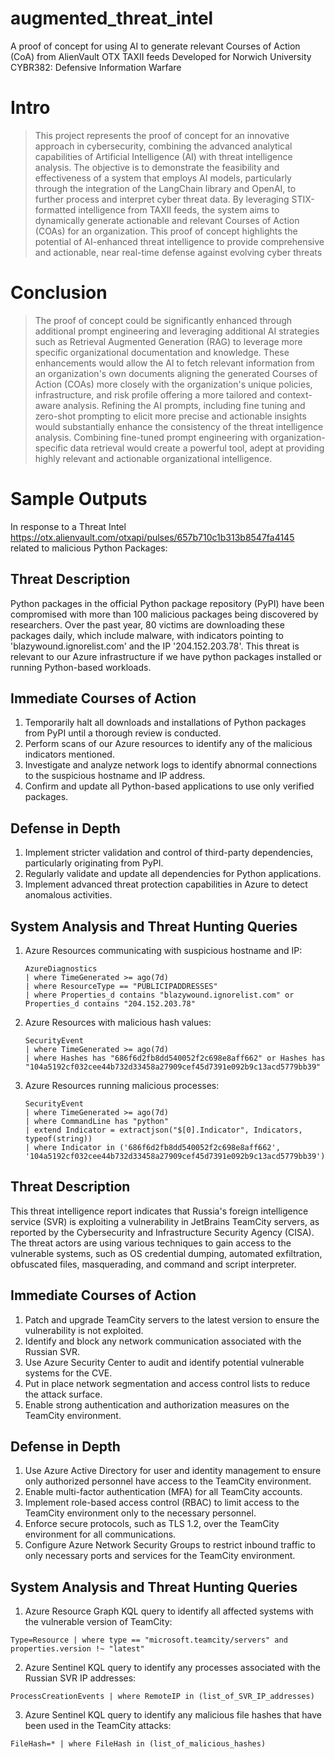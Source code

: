 # augmented_threat_intel
A proof of concept for using AI to generate relevant Courses of Action (CoA) from AlienVault OTX TAXII feeds
Developed for Norwich University CYBR382: Defensive Information Warfare

# Intro
>This project represents the proof of concept for an innovative approach in cybersecurity, combining the advanced analytical capabilities of Artificial Intelligence (AI) with threat intelligence analysis. The objective is to demonstrate the feasibility and effectiveness of a system that employs AI models, particularly through the integration of the LangChain library and OpenAI, to further process and interpret cyber threat data. By leveraging STIX-formatted intelligence from TAXII feeds, the system aims to dynamically generate actionable and relevant Courses of Action (COAs) for an organization. This proof of concept highlights the potential of AI-enhanced threat intelligence to provide comprehensive and actionable, near real-time defense against evolving cyber threats

# Conclusion
>The proof of concept could be significantly enhanced through additional prompt engineering and leveraging additional AI strategies such as Retrieval Augmented Generation (RAG) to leverage more specific organizational documentation and knowledge. These enhancements would allow the AI to fetch relevant information from an organization's own documents aligning the generated Courses of Action (COAs) more closely with the organization's unique policies, infrastructure, and risk profile offering a more tailored and context-aware analysis. Refining the AI prompts, including fine tuning and zero-shot prompting to elicit more precise and actionable insights would substantially enhance the consistency of the threat intelligence analysis. Combining fine-tuned prompt engineering with organization-specific data retrieval would create a powerful tool, adept at providing highly relevant and actionable organizational intelligence.

# Sample Outputs

In response to a Threat Intel https://otx.alienvault.com/otxapi/pulses/657b710c1b313b8547fa4145 related to malicious Python Packages:

## Threat Description
Python packages in the official Python package repository (PyPI) have been compromised with more than 100 malicious packages being discovered by researchers. Over the past year, 80 victims are downloading these packages daily, which include malware, with indicators pointing to 'blazywound.ignorelist.com' and the IP '204.152.203.78'. This threat is relevant to our Azure infrastructure if we have python packages installed or running Python-based workloads.

## Immediate Courses of Action

1. Temporarily halt all downloads and installations of Python packages from PyPI until a thorough review is conducted.
2. Perform scans of our Azure resources to identify any of the malicious indicators mentioned.
3. Investigate and analyze network logs to identify abnormal connections to the suspicious hostname and IP address.
4. Confirm and update all Python-based applications to use only verified packages.

## Defense in Depth

1. Implement stricter validation and control of third-party dependencies, particularly originating from PyPI.
2. Regularly validate and update all dependencies for Python applications.
3. Implement advanced threat protection capabilities in Azure to detect anomalous activities.

## System Analysis and Threat Hunting Queries

1. Azure Resources communicating with suspicious hostname and IP:
   ```KQL  
   AzureDiagnostics
   | where TimeGenerated >= ago(7d)
   | where ResourceType == "PUBLICIPADDRESSES"
   | where Properties_d contains "blazywound.ignorelist.com" or Properties_d contains "204.152.203.78"
   ```
2. Azure Resources with malicious hash values:
   ```KQL   
   SecurityEvent 
   | where TimeGenerated >= ago(7d)
   | where Hashes has "686f6d2fb8dd540052f2c698e8aff662" or Hashes has "104a5192cf032cee44b732d33458a27909cef45d7391e092b9c13acd5779bb39"
   ```
3. Azure Resources running malicious processes:
   ```KQL   
   SecurityEvent 
   | where TimeGenerated >= ago(7d)
   | where CommandLine has "python" 
   | extend Indicator = extractjson("$[0].Indicator", Indicators, typeof(string))
   | where Indicator in ('686f6d2fb8dd540052f2c698e8aff662', '104a5192cf032cee44b732d33458a27909cef45d7391e092b9c13acd5779bb39')
   ```

## Threat Description
This threat intelligence report indicates that Russia's foreign intelligence service (SVR) is exploiting a vulnerability in JetBrains TeamCity servers, as reported by the Cybersecurity and Infrastructure Security Agency (CISA). The threat actors are using various techniques to gain access to the vulnerable systems, such as OS credential dumping, automated exfiltration, obfuscated files, masquerading, and command and script interpreter. 

## Immediate Courses of Action
1. Patch and upgrade TeamCity servers to the latest version to ensure the vulnerability is not exploited.
2. Identify and block any network communication associated with the Russian SVR.
3. Use Azure Security Center to audit and identify potential vulnerable systems for the CVE.
4. Put in place network segmentation and access control lists to reduce the attack surface. 
5. Enable strong authentication and authorization measures on the TeamCity environment. 

## Defense in Depth
1. Use Azure Active Directory for user and identity management to ensure only authorized personnel have access to the TeamCity environment. 
2. Enable multi-factor authentication (MFA) for all TeamCity accounts.
3. Implement role-based access control (RBAC) to limit access to the TeamCity environment only to the necessary personnel. 
4. Enforce secure protocols, such as TLS 1.2, over the TeamCity environment for all communications. 
5. Configure Azure Network Security Groups to restrict inbound traffic to only necessary ports and services for the TeamCity environment. 

## System Analysis and Threat Hunting Queries
1. Azure Resource Graph KQL query to identify all affected systems with the vulnerable version of TeamCity: 
```KQL  
Type=Resource | where type == "microsoft.teamcity/servers" and properties.version !~ "latest"
```
2. Azure Sentinel KQL query to identify any processes associated with the Russian SVR IP addresses: 
```KQL
ProcessCreationEvents | where RemoteIP in (list_of_SVR_IP_addresses)
```
3. Azure Sentinel KQL query to identify any malicious file hashes that have been used in the TeamCity attacks: 
```KQL
FileHash=* | where FileHash in (list_of_malicious_hashes)
```